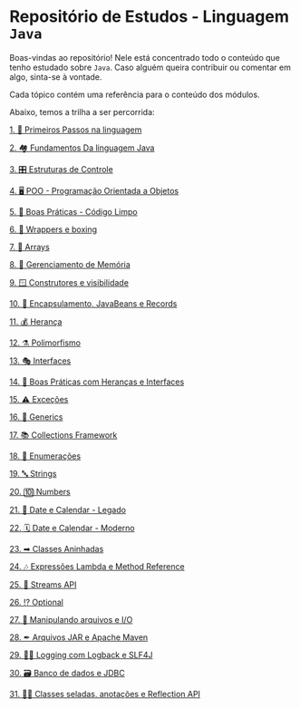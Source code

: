 # Repositório de Estudos - Linguagem `Java`

Boas-vindas ao repositório! Nele está concentrado todo o conteúdo que tenho estudado sobre `Java`.
Caso alguém queira contribuir ou comentar em algo, sinta-se à vontade.

Cada tópico contém uma referência para o conteúdo dos módulos.

Abaixo, temos a trilha a ser percorrida:

[1. 🚶 Primeiros Passos na linguagem](./01-primeiros-passos/README.md)

[2. 🏘 Fundamentos Da linguagem Java](https://github.com/raphaelprsilva/awesome-java/tree/main/02-fundamentos-do-java)

[3. 🎛 Estruturas de Controle](./03-estruturas-de-controle/README.md)

[4. 🖥️ POO - Programação Orientada a Objetos](./04-programacao-orientada-objetos/README.md)

[5. 🧹️ Boas Práticas - Código Limpo](./05-boas-praticas-codigo-limpo/README.md)

[6. 🎁️ Wrappers e boxing](./06-wrappers-e-boxing/README.md)

[7. 📑 Arrays](./07-arrays/README.md)

[8. 🧠 Gerenciamento de Memória](./08-gerenciamento-memoria/README.md)

[9. 🪟 Construtores e visibilidade](./09-construtores-pacotes-visibilidade/README.md)

[10. 💾 Encapsulamento, JavaBeans e Records](./10-encapsulamento/README.md)

[11. 💰 Herança](./11-heranca/README.md)

[12. ⚗️ Polimorfismo](./12-polimorfismo-classes-abstratas/README.md)

[13. 🎭 Interfaces](./13-interfaces/README.md)

[14. 🤿 Boas Práticas com Heranças e Interfaces](./14-boas-praticas-heranca/README.md)

[15. ⚠️ Exceções]()

[16. 💬 Generics]()

[17. 📚 Collections Framework]()

[18. 🔢 Enumerações]()

[19. 🔤 Strings]()

[20. 🔟 Numbers]()

[21. 📅 Date e Calendar - Legado]()

[22. 🗓 Date e Calendar - Moderno]()

[23. ➡ Classes Aninhadas]()

[24. 🎶 Expressões Lambda e Method Reference]()

[25. 🎏 Streams API]()

[26. ⁉ Optional]()

[27. 🔣 Manipulando arquivos e I/O]()

[28. ✒ Arquivos JAR e Apache Maven]()

[29. 👨‍💻 Logging com Logback e SLF4J]()

[30. 🗃 Banco de dados e JDBC]()

[31. 👨‍🎓 Classes seladas, anotações e Reflection API]()

